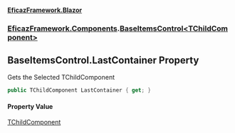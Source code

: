 #### [EficazFramework.Blazor](EficazFrameworkBlazor.md 'EficazFramework Blazor')
### [EficazFramework.Components](EficazFrameworkBlazor.md#EficazFramework.Components 'EficazFramework.Components').[BaseItemsControl&lt;TChildComponent&gt;](EficazFramework.Components/BaseItemsControl_TChildComponent_.md 'EficazFramework.Components.BaseItemsControl<TChildComponent>')

## BaseItemsControl<TChildComponent>.LastContainer Property

Gets the Selected TChildComponent

```csharp
public TChildComponent LastContainer { get; }
```

#### Property Value
[TChildComponent](EficazFramework.Components/BaseItemsControl_TChildComponent_.md#EficazFramework.Components.BaseItemsControl_TChildComponent_.TChildComponent 'EficazFramework.Components.BaseItemsControl<TChildComponent>.TChildComponent')